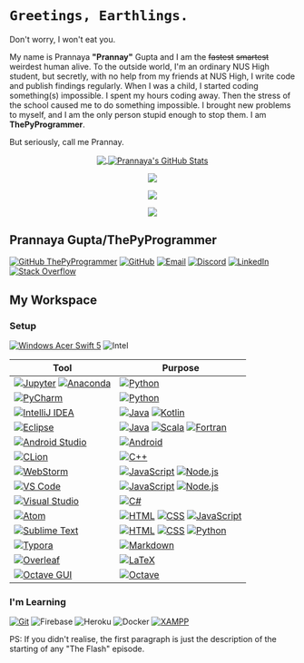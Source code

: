 # ``Greetings, Earthlings.``
Don't worry, I won't eat you.


My name is Prannaya **"Prannay"** Gupta and I am the ~~fastest~~ ~~smartest~~ weirdest human alive. To the outside world, I'm an ordinary NUS High student, but secretly, with no help from my friends at NUS High, I write code and publish findings regularly. When I was a child, I started coding something(s) impossible. I spent my hours coding away. Then the stress of the school caused me to do something impossible. I brought new problems to myself, and I am the only person stupid enough to stop them. I am **ThePyProgrammer**.

But seriously, call me Prannay.

<p align="center">
<a href="https://github.com/ThePyProgrammer">
<img align="center" src="https://github-readme-stats.vercel.app/api/top-langs/?username=ThePyProgrammer&hide=jupyter+notebook&langs_count=15&theme=onedark&layout=compact" />
</a>
<a href="https://github.com/ThePyProgrammer">
  <img align="center" src="https://github-readme-stats.vercel.app/api?username=ThePyProgrammer&show_icons=true&line_height=27&count_private=true&theme=onedark&include_all_commits=true" alt="Prannaya's GitHub Stats" />
</a>
</p>


<p align="center">
<a href="https://github.com/ThePyProgrammer">
	<img align="center" src="https://github-profile-trophy.vercel.app/?username=ThePyProgrammer&show_icons=true&count_private=true&no-frame=true&margin-w=15&margin-h=15&theme=onedark">
</a>
</p>

<p align="center">
<a href="https://github.com/ThePyProgrammer">
	<img align="center" src="https://github-readme-streak-stats.herokuapp.com/?user=ThePyProgrammer&theme=onedark&count_private=true">
</a>
</p>

<p align="center">
<a href="https://github.com/ThePyProgrammer">
	<img align="center" src="https://activity-graph.herokuapp.com/graph?username=ThePyProgrammer&bg_color=0D1117&color=5BCDEC&line=5BCDEC&point=FFFFFF&hide_border=true">
</a>
</p>

## Prannaya Gupta/ThePyProgrammer
[![GitHub ThePyProgrammer](https://img.shields.io/github/followers/thepyprogrammer?label=follow&style=for-the-badge&logo=github&logoColor=white&labelColor=333333)](https://github.com/ThePyProgrammer)
[![GitHub](https://img.shields.io/badge/-GitHub-333333?style=for-the-badge&logo=github)](https://github.com/ThePyProgrammer)
[![Email](https://img.shields.io/badge/Mail-004788?style=for-the-badge&logo=gmail&logoColor=white)](mailto:prannayagupta@programmer.net)
[![Discord](https://img.shields.io/badge/Discord-7289DA?style=for-the-badge&logo=discord&logoColor=white)](https://discord.gg/9gqRYGe4)
[![LinkedIn](https://img.shields.io/badge/LinkedIn-0077B5?style=for-the-badge&logo=linkedin&logoColor=white)](https://www.linkedin.com/in/prannaya-gupta/)
[![Stack Overflow](https://img.shields.io/badge/Stack_Overflow-000000?style=for-the-badge&logo=stack-overflow)](https://stackoverflow.com/users/11511370/prannaya-gupta)

<!-- 
![Medium](https://img.shields.io/badge/Medium-12100E?style=for-the-badge&logo=medium&logoColor=white)
[![Sololearn](https://img.shields.io/badge/SoloLearn-204766?style=for-the-badge&logo=sololearn)](https://www.sololearn.com/Profile/9395006)
[![freeCodeCamp](https://img.shields.io/badge/freeCodeCamp-0A0A23?style=for-the-badge&logo=freecodecamp)](https://www.freecodecamp.org/thepyprogrammer)
[![Coursera](https://img.shields.io/badge/Coursera-0056D2?style=for-the-badge&logo=coursera)](https://www.coursera.org/user/39552e2b921f70a1ccfa5042262b8be8)
[![DataCamp](https://img.shields.io/badge/DataCamp-03ef62?style=for-the-badge&logo=datacamp&color=05192d)](https://www.datacamp.com/profile/ThePyProgrammer)
[![LeetCode](https://img.shields.io/badge/LeetCode-000000?style=for-the-badge&logo=leetcode)](https://leetcode.com/ThePyProgrammer/)
[![Codewars](https://img.shields.io/badge/Codewars-000000?style=for-the-badge&logo=codewars)](https://www.codewars.com/users/ThePyProgrammer)
[![HackerRank](https://img.shields.io/badge/HackerRank-000000?style=for-the-badge&logo=hackerrank)](https://www.hackerrank.com/ThePyProgrammer)
[![CodinGame](https://img.shields.io/badge/CodinGame-F2BB13?style=for-the-badge&logo=codingame)](https://www.codingame.com/profile/e3644d0fe61d86d4ea105a576fb2990c3591214)
[![Coderbyte](https://img.shields.io/badge/Coderbyte-1CC1C8?style=for-the-badge&logo=coderbyte)](https://coderbyte.com/profile/ThePyProgrammer)
[![Edabit](https://img.shields.io/badge/Edabit-2CB84B?style=for-the-badge&logo=edabit)](https://edabit.com/user/SJdTox7mANYAc9L7k) -->

## My Workspace

### Setup
[![Windows Acer Swift 5](https://img.shields.io/badge/Windows-Acer_Swift_5-0078D6?style=for-the-badge&logo=windows)](https://www.microsoft.com/en/windows/)
![Intel](https://img.shields.io/badge/Intel-Core_i5_8265U-0071C5?style=for-the-badge&logo=intel)


| Tool | Purpose |
|-----| --------|
| [![Jupyter](https://img.shields.io/badge/jupyter-F3631D.svg?&style=for-the-badge&logo=jupyter&logoColor=white)](https://github.com/ThePyProgrammer?tab=repositories&q=&type=&language=jupyter+notebook) [![Anaconda](https://img.shields.io/badge/-Anaconda-46b149?style=for-the-badge&logo=anaconda&logoColor=%23ffffff)](https://anaconda.org/pg13) | [![Python](https://img.shields.io/badge/-Python-3776AB?style=for-the-badge&logo=python&logoColor=white)](https://github.com/ThePyProgrammer?tab=repositories&q=&type=&language=python) |
| [![PyCharm](https://img.shields.io/badge/IDE-PyCharm-%2321d78d?style=for-the-badge&logo=pycharm)](https://github.com/ThePyProgrammer?tab=repositories&q=&type=&language=python) | [![Python](https://img.shields.io/badge/-Python-3776AB?style=for-the-badge&logo=python&logoColor=white)](https://github.com/ThePyProgrammer?tab=repositories&q=&type=&language=python) |
| [![IntelliJ IDEA](https://img.shields.io/badge/IDE-IntelliJ-%23fe315d?style=for-the-badge&logo=intellij-idea)](https://github.com/ThePyProgrammer?tab=repositories&q=&type=&language=java) | [![Java](https://img.shields.io/badge/Java-ED8B00?style=for-the-badge&logo=java&logoColor=white)](https://github.com/ThePyProgrammer?tab=repositories&q=&type=&language=java) [![Kotlin](https://img.shields.io/badge/Kotlin-0095D5?&style=for-the-badge&logo=kotlin&logoColor=white)](https://github.com/ThePyProgrammer?tab=repositories&q=&type=&language=kotlin) |
| [![Eclipse](https://img.shields.io/badge/IDE-Eclipse-f7941e?style=for-the-badge&logo=eclipse-ide&logoColor=2C2255)](https://www.eclipse.org/) | [![Java](https://img.shields.io/badge/Java-ED8B00?style=for-the-badge&logo=java&logoColor=white)](https://github.com/ThePyProgrammer?tab=repositories&q=&type=&language=java) [![Scala](https://img.shields.io/badge/Scala-db322d?style=for-the-badge&logo=scala&logoColor=white)](https://github.com/ThePyProgrammer?tab=repositories&q=&type=&language=scala) [![Fortran](https://img.shields.io/badge/Fortran-734f96?style=for-the-badge&logo=fortran&logoColor=white)](https://github.com/ThePyProgrammer?tab=repositories&q=&type=&language=fortran) |
| [![Android Studio](https://img.shields.io/badge/IDE-Android_Studio-%233ddc84?style=for-the-badge&logo=android-studio)](https://github.com/ThePyProgrammer?tab=repositories&q=&type=&language=kotlin) | [![Android](https://img.shields.io/badge/-Android-%23555?style=for-the-badge&logo=android&logoColor=%3ddc84)](https://github.com/ThePyProgrammer?tab=repositories&q=&type=&language=kotlin) |
| [![CLion](https://img.shields.io/badge/IDE-CLion-%2322d88f?style=for-the-badge&logo=clion)](https://github.com/ThePyProgrammer?tab=repositories&q=&type=&language=cpp) | [![C++](https://img.shields.io/badge/-C++-1f6aa4?style=for-the-badge&logo=C%2B%2B)](https://github.com/ThePyProgrammer?tab=repositories&q=&type=&language=cpp) |
| [![WebStorm](https://img.shields.io/badge/IDE-WebStorm-%231bd1dc?style=for-the-badge&logo=webstorm)](https://github.com/ThePyProgrammer?tab=repositories&q=&type=&language=javascript) | [![JavaScript](https://img.shields.io/badge/-JavaScript-%f7df1c?style=for-the-badge&logo=javascript&logoColor=000000&labelColor=%23F7DF1C&color=%23FFCE5A)](https://github.com/ThePyProgrammer?tab=repositories&q=&type=&language=javascript) [![Node.js](https://img.shields.io/badge/Node.js-43853D?style=for-the-badge&logo=nodejs&logoColor=white)](https://github.com/ThePyProgrammer?tab=repositories&q=&type=&language=javascript) |
| [![VS Code](https://img.shields.io/badge/IDE-VSCode-%23007ACC?style=for-the-badge&logo=Visual-studio-code)](https://github.com/ThePyProgrammer?tab=repositories&q=&type=&language=javascript) | [![JavaScript](https://img.shields.io/badge/-JavaScript-%f7df1c?style=for-the-badge&logo=javascript&logoColor=000000&labelColor=%23F7DF1C&color=%23FFCE5A)](https://github.com/ThePyProgrammer?tab=repositories&q=&type=&language=javascript) [![Node.js](https://img.shields.io/badge/Node.js-43853D?style=for-the-badge&logo=node&logoColor=white)](https://github.com/ThePyProgrammer?tab=repositories&q=&type=&language=javascript) |
| [![Visual Studio](https://img.shields.io/badge/IDE-Visual_Studio-%236e64c3?style=for-the-badge&logo=Visual-studio)](https://github.com/ThePyProgrammer?tab=repositories&q=&type=&language=c%23&sort=) | [![C#](https://img.shields.io/badge/C%23-239120?style=for-the-badge&logo=c-sharp)](https://github.com/ThePyProgrammer?tab=repositories&q=&type=&language=c%23&sort=) |
| [![Atom](https://img.shields.io/badge/IDE-Atom-66595C?style=for-the-badge&logo=Atom&logoColor=white)](https://github.com/ThePyProgrammer/thepyprogrammer.github.io) | [![HTML](https://img.shields.io/badge/-HTML-e44d26?style=for-the-badge&logo=HTML5&logoColor=white)](https://github.com/ThePyProgrammer?tab=repositories&q=&type=&language=html) [![CSS](https://img.shields.io/badge/-CSS-1572B6?style=for-the-badge&logo=CSS3&logoColor=white)](https://github.com/ThePyProgrammer?tab=repositories&q=&type=&language=css) [![JavaScript](https://img.shields.io/badge/-JavaScript-%f7df1c?style=for-the-badge&logo=javascript&logoColor=000000&labelColor=%23F7DF1C&color=%23FFCE5A)](https://github.com/ThePyProgrammer?tab=repositories&q=&type=&language=javascript) |
| [![Sublime Text](https://img.shields.io/badge/Editor-Sublime_Text-informational?style=for-the-badge&logo=sublime-text&color=ff9800)](https://www.sublimetext.com/) | [![HTML](https://img.shields.io/badge/-HTML-e44d26?style=for-the-badge&logo=HTML5&logoColor=white)](https://github.com/ThePyProgrammer?tab=repositories&q=&type=&language=html) [![CSS](https://img.shields.io/badge/-CSS-1572B6?style=for-the-badge&logo=CSS3&logoColor=white)](https://github.com/ThePyProgrammer?tab=repositories&q=&type=&language=css) [![Python](https://img.shields.io/badge/-Python-3776AB?style=for-the-badge&logo=python&logoColor=white)](https://github.com/ThePyProgrammer?tab=repositories&q=&type=&language=python) |
| [![Typora](https://img.shields.io/badge/Editor-Typora-informational?&style=for-the-badge&logo=typora&logoColor=white)](https://typora.io/) | [![Markdown](https://img.shields.io/badge/-Markdown-333333?style=for-the-badge&logo=markdown)](https://en.wikipedia.org/wiki/Markdown) |
| [![Overleaf](https://img.shields.io/badge/Editor-Overleaf-informational?&style=for-the-badge&logo=overleaf)](https://www.overleaf.com/) | [![LaTeX](https://img.shields.io/badge/latex-008080.svg?&style=for-the-badge&logo=latex&logoColor=white)](https://github.com/ThePyProgrammer?tab=repositories&q=&type=&language=tex) |
| [![Octave GUI](https://img.shields.io/badge/GUI-Octave-36afd2?&style=for-the-badge&logo=octave&logoColor=white)](https://download.cnet.com/GUI-Octave/3000-2054_4-75451249.html) | [![Octave](https://img.shields.io/badge/-Octave-%2336afd2?style=for-the-badge&logo=octave&logoColor=white&labelColor=%2336afd2&color=%2336afd2)](https://github.com/ThePyProgrammer?tab=repositories&q=&type=&language=matlab) |

<!-- [![Notepad++](https://img.shields.io/badge/Editor-Notepad++-informational?style=for-the-badge&logo=notepad%2B%2B&color=5bcf74)](https://notepad-plus-plus.org/) -->


### I'm Learning
[![Git](https://img.shields.io/badge/-Git-%23F05032?style=for-the-badge&logo=git&logoColor=%23ffffff)](https://git-scm.com/)
![Firebase](https://img.shields.io/badge/-Firebase-FFAA00?style=for-the-badge&logo=firebase&logoColor=white)
![Heroku](https://img.shields.io/badge/Heroku-430098?style=for-the-badge&logo=heroku&logoColor=white)
![Docker](https://img.shields.io/badge/Docker-2CA5E0?style=for-the-badge&logo=docker&logoColor=white)
[![XAMPP](https://img.shields.io/badge/xampp-FB7A24.svg?&style=for-the-badge&logo=xampp&logoColor=white)](https://en.wikipedia.org/wiki/XAMPP)

<!-- 
![Office 365](https://img.shields.io/badge/Microsoft_Office-D83B01?style=for-the-badge&logo=microsoft-office&logoColor=white)
[![Microsoft Powerpoint](https://img.shields.io/badge/Microsoft_PowerPoint-B7472A?style=for-the-badge&logo=microsoft-powerpoint&logoColor=white)](https://github.com/ThePyProgrammer/phytonUI/blob/master/phyton.pptx?raw=true)
![Microsoft Excel](https://img.shields.io/badge/Microsoft_Excel-217346?style=for-the-badge&logo=microsoft-excel&logoColor=white)
[![Opera](https://img.shields.io/badge/opera-FF1B2D.svg?&style=for-the-badge&logo=opera&logoColor=white)](https://www.opera.com/) 
-->

<!-- [![Gitlab](https://img.shields.io/badge/-Gitlab-554387?style=for-the-badge&logo=gitlab)](https://gitlab.com/ThePyProgrammer)
[![Bitbucket](https://img.shields.io/badge/-Bitbucket-075bd5?style=for-the-badge&logo=bitbucket&logoColor=white)](https://bitbucket.org/ThePyProgrammer/) -->
<!-- [![Saturn Cloud](https://img.shields.io/badge/Saturn%20Cloud-ff6622?style=for-the-badge&logo=saturn)](https://www.saturncloud.io/s/home/)
[![Amazon AWS](https://img.shields.io/badge/Amazon%20AWS-232F3E?style=for-the-badge&logo=amazon-aws)](https://aws.amazon.com/) -->


PS: If you didn't realise, the first paragraph is just the description of the starting of any "The Flash" episode.
